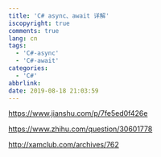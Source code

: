 ```yaml
---
title: 'C# async、await 详解'
iscopyright: true
comments: true
lang: cn
tags:
  - 'C#-async'
  - 'C#-await'
categories:
  - 'C#'
abbrlink:
date: 2019-08-18 21:03:59
---
```




https://www.jianshu.com/p/7fe5ed0f426e

https://www.zhihu.com/question/30601778

http://xamclub.com/archives/762